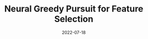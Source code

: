 ---
title: "Neural Greedy Pursuit for Feature Selection"
collection: publications
permalink: /publication/22-07-18-ngp
excerpt: "This is test"
date: 2022-07-18
venue: 'IJCNN'
paperurl: 'http://academicpages.github.io/files/ngp.pdf'
videourl: 'https:://google.com'
citation: 'S. Das, A. M. Javid, P. B. Gohain, Y. C. Eldar and S. Chatterjee, "Neural Greedy Pursuit for Feature Selection," <i>International Joint Conference on Neural Networks (IJCNN)</i>, 2022, pp. 1-7.'
---